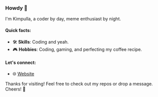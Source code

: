 ### Howdy 👋

I'm Kimpulla, a coder by day, meme enthusiast by night.

#### Quick facts:
- 🛠️ **Skills**: Coding and yeah.
- 🎮 **Hobbies**: Coding, gaming, and perfecting my coffee recipe.

#### Let's connect:
- 🌐 [Website](https://kimpulla.github.io/)

Thanks for visiting! Feel free to check out my repos or drop a message. Cheers! 🎉
